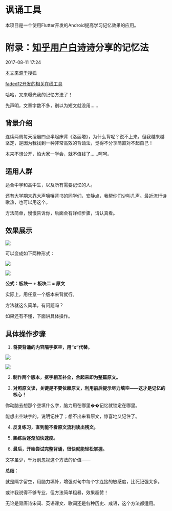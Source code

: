 # 讽诵工具

本项目是一个使用Flutter开发的Android提高学习记忆效果的应用。

# 附录：[知乎用户白诗诗](https://www.zhihu.com/people/bai-shi-gang)分享的记忆法

2017-08-11 17:24

[本文来源于搜狐](https://www.sohu.com/a/164143214_99909099)

[faded12开发的相关在线工具](https://faded12.github.io/conversion/)

哈哈，又来曝光我的记忆方法了！

先声明，文章字数不多，别以为短文就没用……

## 背景介绍

连续两周每天凌晨四点半起床背《洛丽塔》，为什么背呢？说不上来。但我越来越坚定，是因为我找到一种非常高效的背诵法，觉得不分享简直对不起自己！

本来不想公开，怕大家一学会，就不值钱了……呵呵。

## 适用人群

适合中学和高中生，以及所有需要记忆的人。

还有大学期末靠大声嚷嚷背书的同学们，安静点，我帮你们少叫几声。最近流行诗歌热，也可以用这个。

方法简单，慢慢告诉你，后面会有详细步骤，请认真看。

## 效果展示

![](http://img.mp.sohu.com/upload/20170812/92fef35e265f4954b68c5eea4cd2172d_th.png)


可以变成如下两种形式：

![](http://img.mp.sohu.com/upload/20170812/9f9adb1cba4e45efacb0422de552e10d_th.png)

![](http://img.mp.sohu.com/upload/20170812/d92cd5beb6da45d9bf1064929c8246de_th.png)


**公式：板块一 + 板块二 = 原文**

实际上，用任意一个版本来背就行。

方法就这么简单，有问题吗？

如果还有不懂，下面讲具体操作。

## 具体操作步骤

1. **将要背诵的内容隔字抠空，用“x”代替。**

![](http://img.mp.sohu.com/upload/20170812/95b6eb27477543afa657ed602c7ef75b_th.png)

![](http://img.mp.sohu.com/upload/20170812/a6b525ee55bf4d388e51547bac0c412f_th.png)

2. **制作两个版本，抠字相互补全，合起来即为整篇原文。**
    
3. **对照原文读，关键是不要依赖原文，利用前后提示尽力填空——这才是记忆的核心！**
    

你动脑去想那个空填什么字，脑力用在哪里��记忆就锁定在哪里。

能想出空缺字的，说明记住了；想不出来看原文，惊喜地又记住了。

4. **反复练习，直到能不看原文流利读出残文。**
    
5. **熟练后逐渐加快速度。**
    
6. **最后，开始尝试完整背诵，很快就能轻松掌握。**
    

文字虽少，千万别忽视这个方法的价值——

**总结**：

就是隔字留空，用脑力填补，增强对句中每个字连接的敏感度，比死记强太多。

或许我说得不够专业，但方法简单粗暴，效果超赞！

无论是背唐诗宋词、英语课文、歌词还是各种历史、成语，这个方法都适用。



